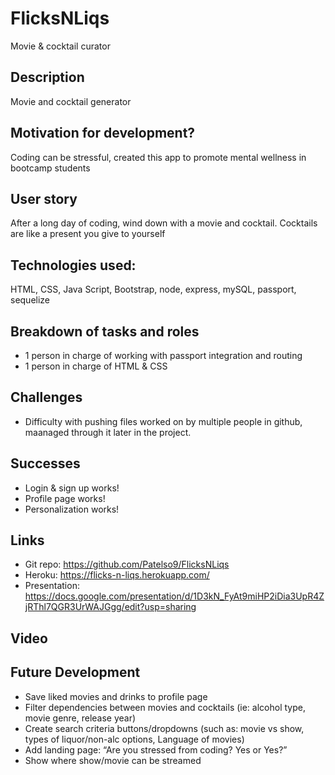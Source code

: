 # FlicksNLiqs
Movie &amp; cocktail curator 

## Description
Movie and cocktail generator

## Motivation for development?
Coding can be stressful, created this app to promote mental wellness in bootcamp students 

## User story
After a long day of coding, wind down with a movie and cocktail. 
Cocktails are like a present you give to yourself

## Technologies used: 
HTML, CSS, Java Script, Bootstrap, node, express, mySQL, passport, sequelize    

## Breakdown of tasks and roles
* 1 person in charge of working with passport integration and routing
* 1 person in charge of HTML & CSS

## Challenges
* Difficulty with pushing files worked on by multiple people in github, maanaged through it later in the project. 

## Successes
* Login & sign up works!
* Profile page works!
* Personalization works!

## Links

* Git repo: https://github.com/Patelso9/FlicksNLiqs
* Heroku: https://flicks-n-liqs.herokuapp.com/
* Presentation: https://docs.google.com/presentation/d/1D3kN_FyAt9miHP2iDia3UpR4ZjRThl7QGR3UrWAJGgg/edit?usp=sharing

## Video



## Future Development

* Save liked movies and drinks to profile page 
* Filter dependencies between movies and cocktails (ie: alcohol type, movie genre, release year)
* Create search criteria buttons/dropdowns (such as: movie vs show, types of liquor/non-alc options, Language of movies)
* Add landing page: “Are you stressed from coding? Yes or Yes?”
* Show where show/movie can be streamed





